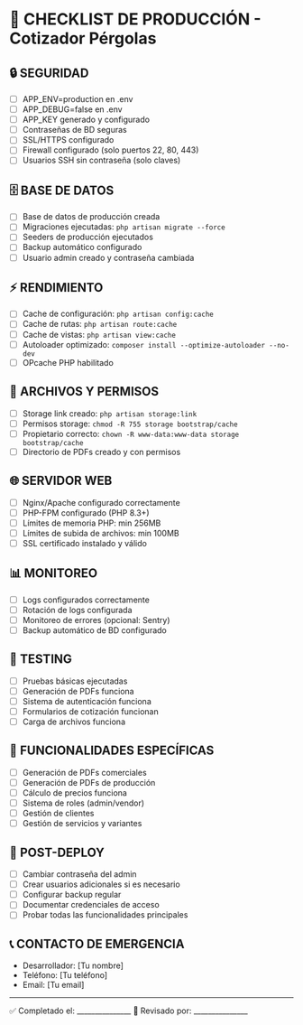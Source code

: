# 🚀 CHECKLIST DE PRODUCCIÓN - Cotizador Pérgolas

## 🔒 SEGURIDAD
- [ ] APP_ENV=production en .env
- [ ] APP_DEBUG=false en .env  
- [ ] APP_KEY generado y configurado
- [ ] Contraseñas de BD seguras
- [ ] SSL/HTTPS configurado
- [ ] Firewall configurado (solo puertos 22, 80, 443)
- [ ] Usuarios SSH sin contraseña (solo claves)

## 🗄️ BASE DE DATOS
- [ ] Base de datos de producción creada
- [ ] Migraciones ejecutadas: `php artisan migrate --force`
- [ ] Seeders de producción ejecutados
- [ ] Backup automático configurado
- [ ] Usuario admin creado y contraseña cambiada

## ⚡ RENDIMIENTO
- [ ] Cache de configuración: `php artisan config:cache`
- [ ] Cache de rutas: `php artisan route:cache`  
- [ ] Cache de vistas: `php artisan view:cache`
- [ ] Autoloader optimizado: `composer install --optimize-autoloader --no-dev`
- [ ] OPcache PHP habilitado

## 📁 ARCHIVOS Y PERMISOS
- [ ] Storage link creado: `php artisan storage:link`
- [ ] Permisos storage: `chmod -R 755 storage bootstrap/cache`
- [ ] Propietario correcto: `chown -R www-data:www-data storage bootstrap/cache`
- [ ] Directorio de PDFs creado y con permisos

## 🌐 SERVIDOR WEB
- [ ] Nginx/Apache configurado correctamente
- [ ] PHP-FPM configurado (PHP 8.3+)
- [ ] Límites de memoria PHP: min 256MB
- [ ] Límites de subida de archivos: min 100MB
- [ ] SSL certificado instalado y válido

## 📊 MONITOREO
- [ ] Logs configurados correctamente
- [ ] Rotación de logs configurada
- [ ] Monitoreo de errores (opcional: Sentry)
- [ ] Backup automático de BD configurado

## 🧪 TESTING
- [ ] Pruebas básicas ejecutadas
- [ ] Generación de PDFs funciona
- [ ] Sistema de autenticación funciona
- [ ] Formularios de cotización funcionan
- [ ] Carga de archivos funciona

## 📱 FUNCIONALIDADES ESPECÍFICAS
- [ ] Generación de PDFs comerciales
- [ ] Generación de PDFs de producción
- [ ] Cálculo de precios funciona
- [ ] Sistema de roles (admin/vendor)
- [ ] Gestión de clientes
- [ ] Gestión de servicios y variantes

## 🔐 POST-DEPLOY
- [ ] Cambiar contraseña del admin
- [ ] Crear usuarios adicionales si es necesario
- [ ] Configurar backup regular
- [ ] Documentar credenciales de acceso
- [ ] Probar todas las funcionalidades principales

## 📞 CONTACTO DE EMERGENCIA
- Desarrollador: [Tu nombre]
- Teléfono: [Tu teléfono]
- Email: [Tu email]

---
✅ Completado el: _______________
👤 Revisado por: _______________

